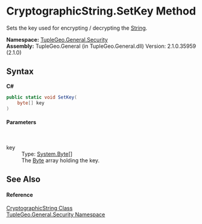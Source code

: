# CryptographicString.SetKey Method 
 

Sets the key used for encrypting / decrypting the <a href="http://msdn2.microsoft.com/en-us/library/s1wwdcbf" target="_blank">String</a>.

**Namespace:**&nbsp;<a href="N_TupleGeo_General_Security">TupleGeo.General.Security</a><br />**Assembly:**&nbsp;TupleGeo.General (in TupleGeo.General.dll) Version: 2.1.0.35959 (2.1.0)

## Syntax

**C#**<br />
``` C#
public static void SetKey(
	byte[] key
)
```


#### Parameters
&nbsp;<dl><dt>key</dt><dd>Type: <a href="http://msdn2.microsoft.com/en-us/library/yyb1w04y" target="_blank">System.Byte</a>[]<br />The <a href="http://msdn2.microsoft.com/en-us/library/yyb1w04y" target="_blank">Byte</a> array holding the key.</dd></dl>

## See Also


#### Reference
<a href="T_TupleGeo_General_Security_CryptographicString">CryptographicString Class</a><br /><a href="N_TupleGeo_General_Security">TupleGeo.General.Security Namespace</a><br />